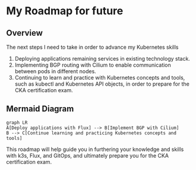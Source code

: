 # My Roadmap for future

## Overview

The next steps I need to take in order to advance my Kubernetes skills

1. Deploying applications remaining services in existing technology stack.
2. Implementing BGP routing with Cilium to enable communication between pods in different nodes.
3. Continuing to learn and practice with Kubernetes concepts and tools, such as kubectl and Kubernetes API objects, in order to prepare for the CKA certification exam.

## Mermaid Diagram

```mermaid
graph LR
A[Deploy applications with Flux] --> B[Implement BGP with Cilium]
B --> C[Continue learning and practicing Kubernetes concepts and tools]
```

This roadmap will help guide you in furthering your knowledge and skills with k3s, Flux, and GitOps, and ultimately prepare you for the CKA certification exam.
